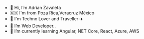 - 👋 Hi, I’m Adrian Zavaleta
- 🇲🇽 I'm from Poza Rica,Veracruz Mèxico
- 🎵 I'm Techno Lover and Traveller ✈️
- 👀 I’m Web Developer..
- 🌱 I’m currently learning Angular, NET Core, React, Azure, AWS

<!---
Zavcorp/Zavcorp is a ✨ special ✨ repository because its `README.md` (this file) appears on your GitHub profile.
You can click the Preview link to take a look at your changes.
--->

